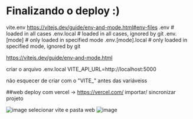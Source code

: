 # Finalizando o deploy :) 


vite.env
https://vitejs.dev/guide/env-and-mode.html#env-files 
.env                # loaded in all cases
.env.local          # loaded in all cases, ignored by git
.env.[mode]         # only loaded in specified mode
.env.[mode].local   # only loaded in specified mode, ignored by git

https://vitejs.dev/guide/env-and-mode.html 


criar o arquivo .env.local
VITE_API_URL=http://localhost:5000

não esquecer de criar com o "VITE_" antes das variáveiss

##web
deploy com vercel -> https://vercel.com/ 
importar/ sincronizar projeto

![image](https://user-images.githubusercontent.com/35180706/174922230-e2346031-a952-42a9-a159-1195469683a4.png)
selecionar vite e pasta web
![image](https://user-images.githubusercontent.com/35180706/174922408-4d19564d-6dd5-49f2-86fb-ad61fd1b22cc.png)


